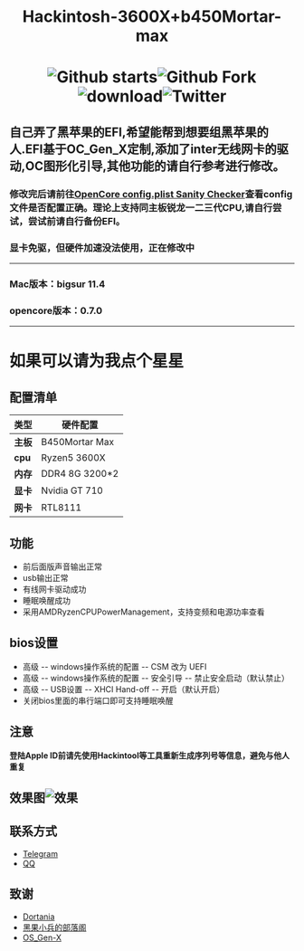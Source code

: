 # <p align="center">Hackintosh-3600X+b450Mortar-max</p> 
# <div align=center>![Github starts](https://img.shields.io/github/stars/xiaoye88/hackintosh-3600X-b450Mortar-max?style=social)![Github Fork](https://img.shields.io/github/forks/xiaoye88/hackintosh-3600X-b450Mortar-max?style=social)![download](https://img.shields.io/github/downloads/xiaoye88/hackintosh-3600X-b450Mortar-max/total?style=social)![Twitter](https://img.shields.io/twitter/url?style=social&url=https%3A%2F%2Ftwitter.com%2Fxiaoxi_ye)
## 自己弄了黑苹果的EFI,希望能帮到想要组黑苹果的人.EFI基于OC_Gen_X定制,添加了inter无线网卡的驱动,OC图形化引导,**其他功能的请自行参考进行修改。**  
### 修改完后请前往[OpenCore config.plist Sanity Checker](https://opencore.slowgeek.com)查看config文件是否配置正确。理论上支持同主板锐龙一二三代CPU,请自行尝试，尝试前请自行备份EFI。
### 显卡免驱，但硬件加速没法使用，正在修改中  
---
### Mac版本：bigsur 11.4  
### opencore版本：0.7.0
---  
# 如果可以请为我点个星星
## 配置清单
**类型** | 硬件配置
------------ | -------------
**主板** | B450Mortar Max
**cpu** | Ryzen5 3600X
**内存** | DDR4 8G 3200*2
**显卡** | Nvidia GT 710
**网卡** | RTL8111
## 功能
* 前后面版声音输出正常
* usb输出正常
* 有线网卡驱动成功
* 睡眠唤醒成功
* 采用AMDRyzenCPUPowerManagement，支持变频和电源功率查看
## bios设置
* 高级 -- windows操作系统的配置 -- CSM 改为 UEFI
* 高级 -- windows操作系统的配置 -- 安全引导 -- 禁止安全启动（默认禁止）
* 高级 -- USB设置 -- XHCI Hand-off -- 开启（默认开启）
* 关闭bios里面的串行端口即可支持睡眠唤醒
## 注意
**登陆Apple ID前请先使用Hackintool等工具重新生成序列号等信息，避免与他人重复**
## 效果图![效果](https://github.com/xiaoye88/hackintosh-3600X-b450Mortar-max/blob/c02631edb48326482b64d6cd56c153b5f7527220/bigsur.png)
## 联系方式
* [Telegram](https://t.me/DialectSudr)
* [QQ](http://wpa.qq.com/msgrd?v=3&uin=465413213&site=qq&menu=yes)
## 致谢
* [Dortania](https://dortania.github.io/OpenCore-Install-Guide/AMD/zen.html#starting-point)
* [黑果小兵的部落阁](https://blog.daliansky.net)
* [OS_Gen-X](https://github.com/Pavo-IM/OC-Gen-X)
